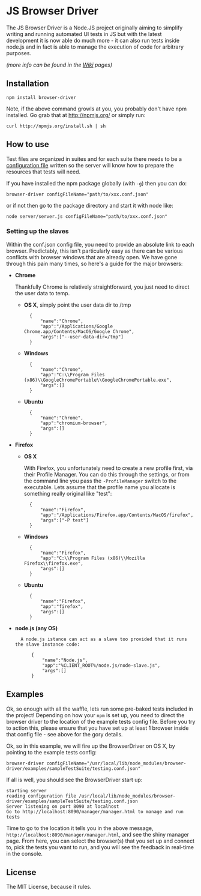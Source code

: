 # JS Browser Driver
The JS Browser Driver is a Node.JS project originally aiming to simplify writing and running automated UI tests in JS but with the latest development it is now able do much more - it can also run tests inside node.js and in fact is able to manage the execution of code for arbitrary purposes.

_(more info can be found in the [Wiki](https://github.com/PerformanceHorizonGroup/JS-Browser-Driver/wiki) pages)_

## Installation

    npm install browser-driver
    
Note, if the above command growls at you, you probably don't have npm installed. Go grab that at http://npmjs.org/ or simply run:

    curl http://npmjs.org/install.sh | sh

## How to use
Test files are organized in suites and for each suite there needs to be a [configuration file](https://github.com/PerformanceHorizonGroup/JS-Browser-Driver/wiki/Configuration-file) written so the server will know how to prepare the resources that tests will need.

If you have installed the npm package globally (with `-g`) then you can do:

    browser-driver configFileName="path/to/xxx.conf.json"
    
or if not then go to the package directory and start it with node like:

    node server/server.js configFileName="path/to/xxx.conf.json"

### Setting up the slaves
Within the conf.json config file, you need to provide an absolute link to each browser. Predictably, this isn't particularly easy as there can be various conflicts with browser windows that are already open. We have gone through this pain many times, so here's a guide for the major browsers:

- **Chrome**

    Thankfully Chrome is relatively straightforward, you just need to direct the user data to temp. 
    
    - **OS X**, simply point the user data dir to /tmp
        
            {
                "name":"Chrome",
                "app":"/Applications/Google Chrome.app/Contents/MacOS/Google Chrome",
                "args":["--user-data-dir=/tmp"]
            }
        
    - **Windows**
    
            {
                "name":"Chrome",
                "app":"C:\\Program Files (x86)\\GoogleChromePortable\\GoogleChromePortable.exe",
                "args":[]
            }

    - **Ubuntu**
    
            {
                "name":"Chrome",
                "app":"chromium-browser",
                "args":[]
            }

- **Firefox**

    
    - **OS X**
        
        With Firefox, you unfortunately need to create a new profile first, via their Profile Manager. You can do this through the settings, or from the command line you pass the `-ProfileManager` switch to the executable. Lets assume that the profile name you allocate is something really original like "test":
    
            {
                "name":"Firefox",
                "app":"/Applications/Firefox.app/Contents/MacOS/firefox",
                "args":["-P test"]
            }
        
    - **Windows**
    
            {
                "name":"Firefox",
                "app":"C:\\Program Files (x86)\\Mozilla Firefox\\firefox.exe",
                "args":[]
            }

    - **Ubuntu**
    
            {
                "name":"Firefox",
                "app":"firefox",
                "args":[]
            }

- **node.js (any OS)**
    
        A node.js istance can act as a slave too provided that it runs the slave instance code:
    
            {
                "name":"Node.js",
                "app":"%CLIENT_ROOT%/node.js/node-slave.js",
                "args":[]
            }

## Examples
Ok, so enough with all the waffle, lets run some pre-baked tests included in the project! Depending on how your `npm` is set up, you need to direct the browser driver to the location of the example tests config file. Before you try to action this, please ensure that you have set up at least 1 browser inside that config file - see above for the gory details. 

Ok, so in this example, we will fire up the BrowserDriver on OS X, by pointing to the example tests config:

    browser-driver configFileName="/usr/local/lib/node_modules/browser-driver/examples/sampleTestSuite/testing.conf.json"
    
If all is well, you should see the BrowserDriver start up:

    starting server
    reading configuration file /usr/local/lib/node_modules/browser-driver/examples/sampleTestSuite/testing.conf.json
    Server listening on port 8090 at localhost
    Go to http://localhost:8090/manager/manager.html to manage and run tests

Time to go to the location it tells you in the above message, `http://localhost:8090/manager/manager.html`, and see the shiny manager page. From here, you can select the browser(s) that you set up and connect to, pick the tests you want to run, and you will see the feedback in real-time in the console. 

## License
The MIT License, because it rules.
